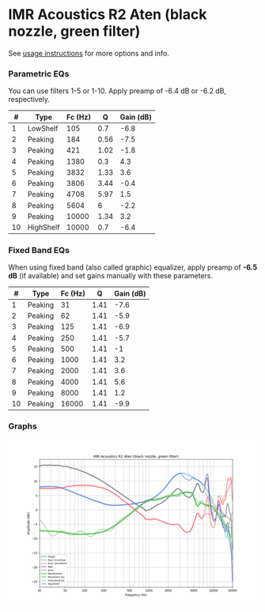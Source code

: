# IMR Acoustics R2 Aten (black nozzle, green filter)
See [usage instructions](https://github.com/jaakkopasanen/AutoEq#usage) for more options and info.

### Parametric EQs
You can use filters 1-5 or 1-10. Apply preamp of -6.4 dB or -6.2 dB, respectively.

|   # | Type      |   Fc (Hz) |    Q |   Gain (dB) |
|-----|-----------|-----------|------|-------------|
|   1 | LowShelf  |       105 | 0.7  |        -6.8 |
|   2 | Peaking   |       184 | 0.56 |        -7.5 |
|   3 | Peaking   |       421 | 1.02 |        -1.8 |
|   4 | Peaking   |      1380 | 0.3  |         4.3 |
|   5 | Peaking   |      3832 | 1.33 |         3.6 |
|   6 | Peaking   |      3806 | 3.44 |        -0.4 |
|   7 | Peaking   |      4708 | 5.97 |         1.5 |
|   8 | Peaking   |      5604 | 6    |        -2.2 |
|   9 | Peaking   |     10000 | 1.34 |         3.2 |
|  10 | HighShelf |     10000 | 0.7  |        -6.4 |

### Fixed Band EQs
When using fixed band (also called graphic) equalizer, apply preamp of **-6.5 dB** (if available) and set gains manually with these parameters.

|   # | Type    |   Fc (Hz) |    Q |   Gain (dB) |
|-----|---------|-----------|------|-------------|
|   1 | Peaking |        31 | 1.41 |        -7.6 |
|   2 | Peaking |        62 | 1.41 |        -5.9 |
|   3 | Peaking |       125 | 1.41 |        -6.9 |
|   4 | Peaking |       250 | 1.41 |        -5.7 |
|   5 | Peaking |       500 | 1.41 |        -1   |
|   6 | Peaking |      1000 | 1.41 |         3.2 |
|   7 | Peaking |      2000 | 1.41 |         3.6 |
|   8 | Peaking |      4000 | 1.41 |         5.6 |
|   9 | Peaking |      8000 | 1.41 |         1.2 |
|  10 | Peaking |     16000 | 1.41 |        -9.9 |

### Graphs
![](./IMR%20Acoustics%20R2%20Aten%20(black%20nozzle,%20green%20filter).png)
